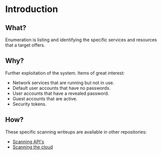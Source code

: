 # Introduction

## What?

Enumeration is listing and identifying the specific services and resources that a target offers.

## Why?

Further exploitation of the system. Items of great interest:

* Network services that are running but not in use.
* Default user accounts that have no passwords.
* User accounts that have a revealed password.
* Guest accounts that are active.
* Security tokens.

## How?

These specific scanning writeups are available in other repositories:

* [Scanning API's](red-api:docs/enum/scanning)
* [Scanning the cloud](red-cloud:docs/enum/scanning)

